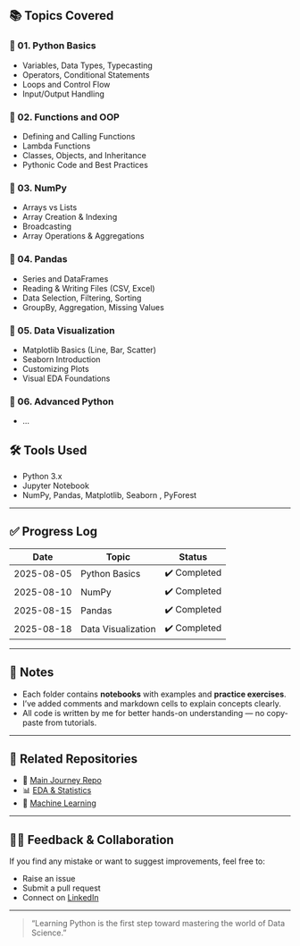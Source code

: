 ## 📚 Topics Covered

### 📌 01. Python Basics
- Variables, Data Types, Typecasting
- Operators, Conditional Statements
- Loops and Control Flow
- Input/Output Handling

### 📌 02. Functions and OOP
- Defining and Calling Functions
- Lambda Functions
- Classes, Objects, and Inheritance
- Pythonic Code and Best Practices

### 📌 03. NumPy
- Arrays vs Lists
- Array Creation & Indexing
- Broadcasting
- Array Operations & Aggregations

### 📌 04. Pandas
- Series and DataFrames
- Reading & Writing Files (CSV, Excel)
- Data Selection, Filtering, Sorting
- GroupBy, Aggregation, Missing Values

### 📌 05. Data Visualization
- Matplotlib Basics (Line, Bar, Scatter)
- Seaborn Introduction
- Customizing Plots
- Visual EDA Foundations

### 📌 06. Advanced Python 
- ...

## 🛠️ Tools Used

- Python 3.x
- Jupyter Notebook
- NumPy, Pandas, Matplotlib, Seaborn , PyForest

---

## ✅ Progress Log

| Date | Topic | Status |
|------|-------|--------|
| 2025-08-05 | Python Basics | ✔️ Completed |
| 2025-08-10 | NumPy | ✔️ Completed |
| 2025-08-15 | Pandas | ✔️ Completed |
| 2025-08-18 | Data Visualization | ✔️ Completed |

---

## 📌 Notes

- Each folder contains **notebooks** with examples and **practice exercises**.
- I’ve added comments and markdown cells to explain concepts clearly.
- All code is written by me for better hands-on understanding — no copy-paste from tutorials.

---

## 🔗 Related Repositories

- 📘 [Main Journey Repo](https://github.com/yourusername/ds-learning-journey)
- 📊 [EDA & Statistics](https://github.com/yourusername/eda-statistics)
- 🤖 [Machine Learning](https://github.com/yourusername/ml-algorithms)

---

## 🙋‍♂️ Feedback & Collaboration

If you find any mistake or want to suggest improvements, feel free to:
- Raise an issue
- Submit a pull request
- Connect on [LinkedIn](https://linkedin.com/in/your-profile)

---

> “Learning Python is the first step toward mastering the world of Data Science.”

